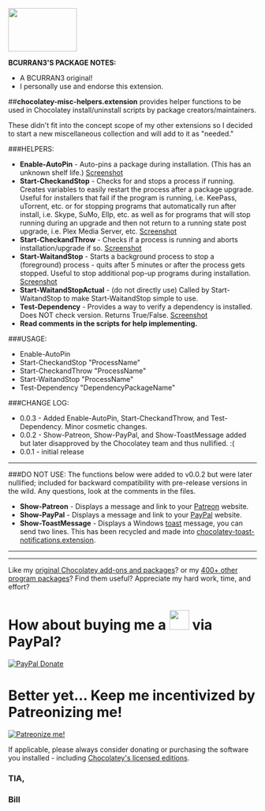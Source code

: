<img src="https://raw.githubusercontent.com/bcurran3/ChocolateyPackages/master/mylogos/myunofficialChocolateylogo_icon.png" width="139" height="88">

**BCURRAN3'S PACKAGE NOTES:**

* A BCURRAN3 original!
* I personally use and endorse this extension.

##**chocolatey-misc-helpers.extension** provides helper functions to be used in Chocolatey install/uninstall scripts by package creators/maintainers.

These didn't fit into the concept scope of my other extensions so I decided to start a new miscellaneous collection and will add to it as "needed."

###HELPERS:
* **Enable-AutoPin** - Auto-pins a package during installation. (This has an unknown shelf life.) [Screenshot](https://raw.githubusercontent.com/bcurran3/ChocolateyPackages/master/chocolatey-misc-helpers.extension_extras/Enable-AutoPin_screenshot.png)
* **Start-CheckandStop** - Checks for and stops a process if running. Creates variables to easily restart the process after a package upgrade. Useful for installers that fail if the program is running, i.e. KeePass, uTorrent, etc. or for stopping programs that automatically run after install, i.e. Skype, SuMo, Ellp, etc. as well as for programs that will stop running during an upgrade and then not return to a running state post upgrade, i.e. Plex Media Server, etc. [Screenshot](https://raw.githubusercontent.com/bcurran3/ChocolateyPackages/master/chocolatey-misc-helpers.extension_extras/chocolatey-misc-helpers.extension_screenshot.png)
* **Start-CheckandThrow** - Checks if a process is running and aborts installation/upgrade if so. [Screenshot](https://raw.githubusercontent.com/bcurran3/ChocolateyPackages/master/chocolatey-misc-helpers.extension_extras/chocolatey-misc-helpers.extension_screenshot.png)
* **Start-WaitandStop** - Starts a background process to stop a (foreground) process - quits after 5 minutes or after the process gets stopped. Useful to stop additional pop-up programs during installation. [Screenshot](https://raw.githubusercontent.com/bcurran3/ChocolateyPackages/master/chocolatey-misc-helpers.extension_extras/chocolatey-misc-helpers.extension_screenshot.png)
* **Start-WaitandStopActual** - (do not directly use) Called by Start-WaitandStop to make Start-WaitandStop simple to use.
* **Test-Dependency** - Provides a way to verify a dependency is installed. Does NOT check version. Returns True/False. [Screenshot](https://raw.githubusercontent.com/bcurran3/ChocolateyPackages/master/chocolatey-misc-helpers.extension_extras/Test-Dependency_screenshot.png)
* **Read comments in the scripts for help implementing.**

###USAGE:
* Enable-AutoPin
* Start-CheckandStop "ProcessName"
* Start-CheckandThrow "ProcessName"
* Start-WaitandStop "ProcessName"
* Test-Dependency "DependencyPackageName"

###CHANGE LOG:
* 0.0.3 - Added Enable-AutoPin, Start-CheckandThrow, and Test-Dependency. Minor cosmetic changes.
* 0.0.2 - Show-Patreon, Show-PayPal, and Show-ToastMessage added but later disapproved by the Chocolatey team and thus nullified. :(
* 0.0.1 - initial release

***
###DO NOT USE: 
The functions below were added to v0.0.2 but were later nullified; included for backward compatibility with pre-release versions in the wild. Any questions, look at the comments in the files.

* **Show-Patreon** - Displays a message and link to your [Patreon](https://www.patreon.com/) website.
* **Show-PayPal** - Displays a message and link to your [PayPal](https://www.paypal.com/) website.
* **Show-ToastMessage** - Displays a Windows [toast](https://en.wikipedia.org/wiki/Windows_Push_Notification_Service) message, you can send two lines. This has been recycled and made into [chocolatey-toast-notifications.extension](https://chocolatey.org/packages/chocolatey-toast-notifications.extension).

***

***

Like my [original Chocolatey add-ons and packages](https://chocolatey.org/search?q=tag%3Abcurran3)? or my [400+ other program packages](https://chocolatey.org/profiles/bcurran3)? Find them useful? Appreciate my hard work, time, and effort?


<h1>How about buying me a <img src="https://cdn.rawgit.com/bcurran3/ChocolateyPackages/master/mylogos/beer.png" alt="" width="40" height="40"> via PayPal?</h1>

[![PayPal Donate](https://www.paypalobjects.com/webstatic/mktg/logo/AM_SbyPP_mc_vs_dc_ae.jpg)](https://www.paypal.me/bcurran3donations)

<h1>Better yet... Keep me incentivized by Patreonizing me!</h1>

[![Patreonize me!](https://c5.patreon.com/external/logo/downloads_wordmark_white_on_coral.png)](https://www.patreon.com/bcurran3)


If applicable, please always consider donating or purchasing the software you installed - including [Chocolatey's licensed editions](https://chocolatey.org/pricing).

<h3>TIA,</h3>

<h3>Bill</h3>
